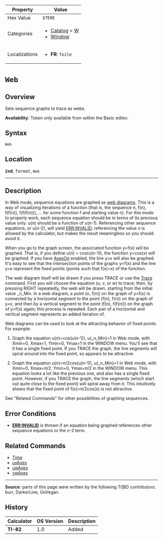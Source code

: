 | Property      | Value |
|---------------|-------|
| Hex Value     | `$7E0E`|
| Categories    | <ul><li>[Catalog](<../categories/Catalog.md>) > [W](<../categories/Catalog.md#W>)</li><li>[Window](<../categories/Window.md>)</li></ul> |
| Localizations | <ul><li><b>FR</b>: `Toile`</li></ul> |

# `Web`

## Overview
Sets sequence graphs to trace as webs.


<b>Availability</b>: Token only available from within the Basic editor.

## Syntax
`Web`

## Location
<tt><kbd><b>2nd</b></kbd></tt>, <kbd>format</kbd>, `Web`
<hr>

## Description

In Web mode, sequence equations are graphed as [web diagrams](https://mathworld.wolfram.com/WebDiagram.html). This is a way of visualizing iterations of a function (that is, the sequence n, f(n), f(f(n)), f(f(f(n))), … for some function f and starting value n). For this mode to properly work, each sequence equation should be in terms of its previous value only: u(_n_) should be a function of u(_n_-1). Referencing other sequence equations, or u(_n_-2), will yield [ERR:INVALID](errors#invalid); referencing the value _n_ is allowed by the calculator, but makes the result meaningless so you should avoid it.

When you go to the graph screen, the associated function y=f(x) will be graphed. That is, if you define u(_n_) = cos(u(_n_-1)), the function y=cos(x) will be graphed. If you have [AxesOn](AxesOn.md) enabled, the line y=x will also be graphed. It's easy to see that the intersection points of the graphs y=f(x) and the line y=x represent the fixed points (points such that f(x)=x) of the function.

The web diagram itself will be drawn if you press TRACE or use the [Trace](Trace.md) command. First you will choose the equation (u, v, or w) to trace; then, by pressing RIGHT repeatedly, the web will be drawn, starting from the initial value _n_Min. In a web diagram, a point (n, f(n)) on the graph of y=f(x) is connected by a horizontal segment to the point (f(n), f(n)) on the graph of y=x, and then by a vertical segment to the point (f(n), f(f(n))) on the graph of y=f(x) again; this process is repeated. Each pair of a horizontal and vertical segment represents an added iteration of.

Web diagrams can be used to look at the attracting behavior of fixed points. For example:

1. Graph the equation u(_n_)=cos(u(_n_-1)), u(_n_Min)=1 in Web mode, with Xmin=0, Xmax=1, Ymin=0, Ymax=1 in the WINDOW menu. You'll see that it has a single fixed point. If you TRACE the graph, the line segments will spiral around into the fixed point, so appears to be attractive.

2. Graph the equation u(_n_)=π/2cos(u(_n_-1)), u(_n_Min)=1 in Web mode, with Xmin=0, Xmax=π/2, Ymin=0, Ymax=π/2 in the WINDOW menu. This equation looks a lot like the previous one, and also has a single fixed point. However, if you TRACE the graph, the line segments (which start out quite close to the fixed point) will spiral away from it. This intuitively shows that the fixed point of f(x)=π/2cos(x) is not attractive.

See "Related Commands" for other possibilities of graphing sequences.

## Error Conditions

*   **[ERR:INVALID](errors#invalid)** is thrown if an equation being graphed references other sequence equations or the _n_-2 term.

## Related Commands

*   [Time](Time.md)
*   [uvAxes](uvAxes.md)
*   [uwAxes](uwAxes.md)
*   [vwAxes](vwAxes.md)

* * *

**Source**: parts of this page were written by the following TI|BD contributors: burr, DarkerLine, GoVegan.

## History
| Calculator | OS Version | Description |
|------------|------------|-------------|
| <b>TI-82</b> | 1.0 | Added |


